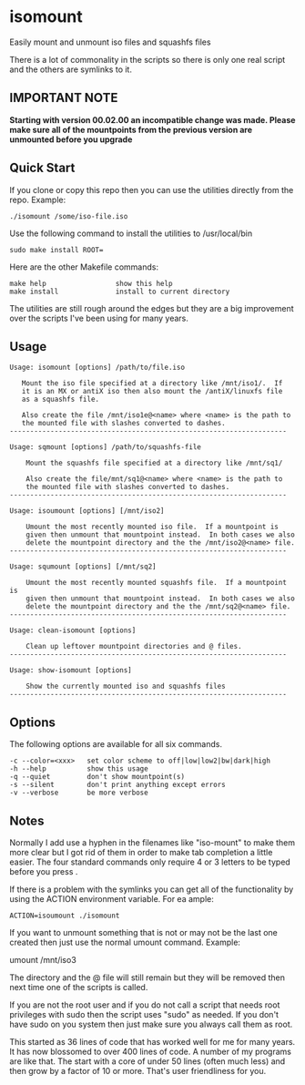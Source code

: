 # isomount
Easily mount and unmount iso files and squashfs files

There is a lot of commonality in the scripts so there is
only one real script and the others are symlinks to it.

IMPORTANT NOTE
--------------
**Starting with version 00.02.00 an incompatible change was made.
Please make sure all of the mountpoints from the previous
version are unmounted before you upgrade**

Quick Start
-----------
If you clone or copy this repo then you can use the utilities
directly from the repo.  Example:

    ./isomount /some/iso-file.iso

Use the following command to install the utilities to /usr/local/bin

    sudo make install ROOT=

Here are the other Makefile commands:

    make help                 show this help
    make install              install to current directory

The utilities are still rough around the edges but they are a big
improvement over the scripts I've been using for many years.

Usage
-----
    Usage: isomount [options] /path/to/file.iso

       Mount the iso file specified at a directory like /mnt/iso1/.  If
       it is an MX or antiX iso then also mount the /antiX/linuxfs file
       as a squashfs file.

       Also create the file /mnt/iso1e@<name> where <name> is the path to
       the mounted file with slashes converted to dashes.
    --------------------------------------------------------------------

    Usage: sqmount [options] /path/to/squashfs-file

        Mount the squashfs file specified at a directory like /mnt/sq1/

        Also create the file/mnt/sq1@<name> where <name> is the path to
        the mounted file with slashes converted to dashes.
    --------------------------------------------------------------------

    Usage: isoumount [options] [/mnt/iso2]

        Umount the most recently mounted iso file.  If a mountpoint is
        given then unmount that mountpoint instead.  In both cases we also
        delete the mountpoint directory and the the /mnt/iso2@<name> file.
    --------------------------------------------------------------------

    Usage: squmount [options] [/mnt/sq2]

        Umount the most recently mounted squashfs file.  If a mountpoint is
        given then unmount that mountpoint instead.  In both cases we also
        delete the mountpoint directory and the the /mnt/sq2@<name> file.
    --------------------------------------------------------------------

    Usage: clean-isomount [options]

        Clean up leftover mountpoint directories and @ files.
    --------------------------------------------------------------------

    Usage: show-isomount [options]

        Show the currently mounted iso and squashfs files
    --------------------------------------------------------------------

Options
-------

The following options are available for all six commands.

    -c --color=<xxx>   set color scheme to off|low|low2|bw|dark|high
    -h --help          show this usage
    -q --quiet         don't show mountpoint(s)
    -s --silent        don't print anything except errors
    -v --verbose       be more verbose

Notes
-----
Normally I add use a hyphen in the filenames like "iso-mount" to
make them more clear but I got rid of them in order to make
tab completion a little easier.  The four standard commands only
require 4 or 3 letters to be typed before you press <Tab>.

If there is a problem with the symlinks you can get all of the
functionality by using the ACTION environment variable.  For
ea ample:

    ACTION=isoumount ./isomount

If you want to unmount something that is not or may not be
the last one created then just use the normal umount command.
Example:

   umount /mnt/iso3

The directory and the @ file will still remain but they
will be removed then next time one of the scripts is called.

If you are not the root user and if you do not call a script that
needs root privileges with sudo then the script uses "sudo" as
needed.  If you don't have sudo on you system then just make sure
you always call them as root.

This started as 36 lines of code that has worked well for me
for many years. It has now blossomed to over 400 lines of
code.  A number of my programs are like that.  The start
with a core of under 50 lines (often much less) and then
grow by a factor of 10 or more.  That's user friendliness
for you.
